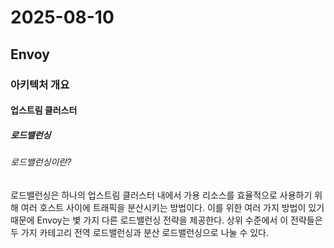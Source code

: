# 2025-08-10

## Envoy

### 아키텍처 개요

#### 업스트림 클러스터

##### 로드밸런싱

###### 로드밸런싱이란?

로드밸런싱은 하나의 업스트림 클러스터 내에서 가용 리소스를 효율적으로 사용하기 위해 여러 호스트 사이에 트래픽을 분산시키는 방법이다. 이를 위한 여러 가지 방법이 있기 때문에 Envoy는 볓 가지 다른 로드밸런싱 전략을 제공한다. 상위 수준에서 이 전략들은 두 가지 카테고리 전역 로드밸런싱과 분산 로드밸런싱으로 나눌 수 있다.
